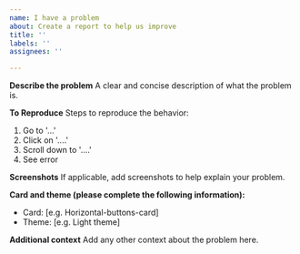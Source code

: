 ```yaml
---
name: I have a problem
about: Create a report to help us improve
title: ''
labels: ''
assignees: ''

---
```


**Describe the problem**
A clear and concise description of what the problem is.

**To Reproduce**
Steps to reproduce the behavior:
1. Go to '...'
2. Click on '....'
3. Scroll down to '....'
4. See error

**Screenshots**
If applicable, add screenshots to help explain your problem.

**Card and theme (please complete the following information):**
 - Card: [e.g. Horizontal-buttons-card]
 - Theme: [e.g. Light theme]

**Additional context**
Add any other context about the problem here.
